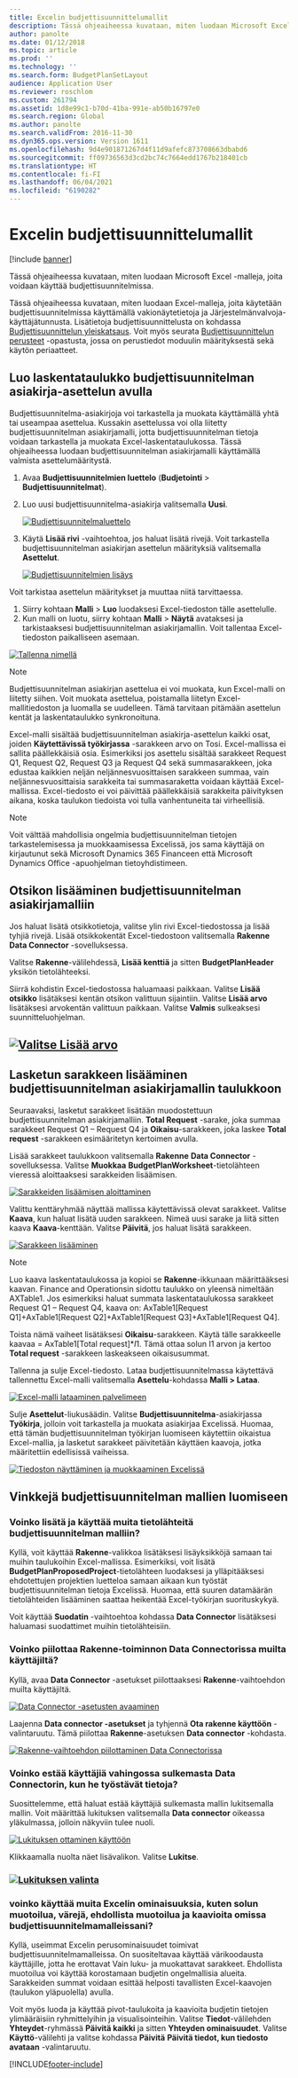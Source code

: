 ```yaml
---
title: Excelin budjettisuunnittelumallit
description: Tässä ohjeaiheessa kuvataan, miten luodaan Microsoft Excel -malleja, joita voidaan käyttää budjettisuunnitelmissa.
author: panolte
ms.date: 01/12/2018
ms.topic: article
ms.prod: ''
ms.technology: ''
ms.search.form: BudgetPlanSetLayout
audience: Application User
ms.reviewer: roschlom
ms.custom: 261794
ms.assetid: 1d8e99c1-b70d-41ba-991e-ab50b16797e0
ms.search.region: Global
ms.author: panolte
ms.search.validFrom: 2016-11-30
ms.dyn365.ops.version: Version 1611
ms.openlocfilehash: 9d4e901871267d4f11d9afefc873708663dbabd6
ms.sourcegitcommit: ff09736563d3cd2bc74c7664edd1767b218401cb
ms.translationtype: HT
ms.contentlocale: fi-FI
ms.lasthandoff: 06/04/2021
ms.locfileid: "6190282"
---
```

# <a name="budget-planning-templates-for-excel"></a>Excelin budjettisuunnittelumallit

[!include [banner](../includes/banner.md)]

Tässä ohjeaiheessa kuvataan, miten luodaan Microsoft Excel -malleja, joita voidaan käyttää budjettisuunnitelmissa.

Tässä ohjeaiheessa kuvataan, miten luodaan Excel-malleja, joita käytetään budjettisuunnitelmissa käyttämällä vakionäytetietoja ja Järjestelmänvalvoja-käyttäjätunnusta. Lisätietoja budjettisuunnittelusta on kohdassa [Budjettisuunnittelun yleiskatsaus](budget-planning-overview-configuration.md). Voit myös seurata [Budjettisuunnittelun perusteet](budget-plan.md) -opastusta, jossa on perustiedot moduulin määrityksestä sekä käytön periaatteet.

## <a name="generate-a-worksheet-using-budget-plan-document-layout"></a>Luo laskentataulukko budjettisuunnitelman asiakirja-asettelun avulla

Budjettisuunnitelma-asiakirjoja voi tarkastella ja muokata käyttämällä yhtä tai useampaa asettelua. Kussakin asettelussa voi olla liitetty budjettisuunnitelman asiakirjamalli, jotta budjettisuunnitelman tietoja voidaan tarkastella ja muokata Excel-laskentataulukossa. Tässä ohjeaiheessa luodaan budjettisuunnitelman asiakirjamalli käyttämällä valmista asettelumääritystä. 

1. Avaa **Budjettisuunnitelmien luettelo** (**Budjetointi** &gt; **Budjettisuunnitelmat**). 
2. Luo uusi budjettisuunnitelma-asiakirja valitsemalla **Uusi**. 

   [![Budjettisuunnitelmaluettelo](./media/bpt11-1024x552.png)](./media/bpt11.png) 

3. Käytä **Lisää rivi** -vaihtoehtoa, jos haluat lisätä rivejä. Voit tarkastella budjettisuunnitelman asiakirjan asettelun määrityksiä valitsemalla **Asettelut**. 

   [![Budjettisuunnitelmien lisäys](./media/bpt2-1024x274.png)](./media/bpt2.png) 

Voit tarkistaa asettelun määritykset ja muuttaa niitä tarvittaessa. 
1. Siirry kohtaan **Malli** &gt; **Luo** luodaksesi Excel-tiedoston tälle asettelulle. 
2. Kun malli on luotu, siirry kohtaan **Malli** &gt; **Näytä** avataksesi ja tarkistaaksesi budjettisuunnitelman asiakirjamallin. Voit tallentaa Excel-tiedoston paikalliseen asemaan. 

[![Tallenna nimellä](./media/bpt3-1024x545.png)](./media/bpt3.png)

> [!NOTE] 
> Budjettisuunnitelman asiakirjan asettelua ei voi muokata, kun Excel-malli on liitetty siihen. Voit muokata asettelua, poistamalla liitetyn Excel-mallitiedoston ja luomalla se uudelleen. Tämä tarvitaan pitämään asettelun kentät ja laskentataulukko synkronoituna. 

Excel-malli sisältää budjettisuunnitelman asiakirja-asettelun kaikki osat, joiden **Käytettävissä työkirjassa** -sarakkeen arvo on Tosi. Excel-mallissa ei sallita päällekkäisiä osia. Esimerkiksi jos asettelu sisältää sarakkeet Request Q1, Request Q2, Request Q3 ja Request Q4 sekä summasarakkeen, joka edustaa kaikkien neljän neljännesvuosittaisen sarakkeen summaa, vain neljännesvuosittaisia sarakkeita tai summasaraketta voidaan käyttää Excel-mallissa. Excel-tiedosto ei voi päivittää päällekkäisiä sarakkeita päivityksen aikana, koska taulukon tiedoista voi tulla vanhentuneita tai virheellisiä.

> [!NOTE] 
> Voit välttää mahdollisia ongelmia budjettisuunnitelman tietojen tarkastelemisessa ja muokkaamisessa Excelissä, jos sama käyttäjä on kirjautunut sekä Microsoft Dynamics 365 Financeen että Microsoft Dynamics Office -apuohjelman tietoyhdistimeen.

## <a name="add-a-header-to-budget-plan-document-template"></a>Otsikon lisääminen budjettisuunnitelman asiakirjamalliin
Jos haluat lisätä otsikkotietoja, valitse ylin rivi Excel-tiedostossa ja lisää tyhjiä rivejä. Lisää otsikkokentät Excel-tiedostoon valitsemalla **Rakenne** **Data Connector** -sovelluksessa.

Valitse **Rakenne**-välilehdessä, **Lisää kenttiä** ja sitten **BudgetPlanHeader** yksikön tietolähteeksi.

Siirrä kohdistin Excel-tiedostossa haluamaasi paikkaan. Valitse **Lisää otsikko** lisätäksesi kentän otsikon valittuun sijaintiin. Valitse **Lisää arvo** lisätäksesi arvokentän valittuun paikkaan. Valitse **Valmis** sulkeaksesi suunnitteluohjelman.

## <a name="select-add-valuemediabpt7png"></a>[![Valitse Lisää arvo](./media/bpt7.png)](./media/bpt7.png)

## <a name="add-a-calculated-column-to-budget-plan-document-template-table"></a>Lasketun sarakkeen lisääminen budjettisuunnitelman asiakirjamallin taulukkoon

Seuraavaksi, lasketut sarakkeet lisätään muodostettuun budjettisuunnitelman asiakirjamalliin. **Total Request** -sarake, joka summaa sarakkeet Request Q1 – Request Q4 ja **Oikaisu**-sarakkeen, joka laskee **Total request** -sarakkeen esimääritetyn kertoimen avulla.

Lisää sarakkeet taulukkoon valitsemalla **Rakenne** **Data Connector** -sovelluksessa. Valitse **Muokkaa** **BudgetPlanWorksheet**-tietolähteen vieressä aloittaaksesi sarakkeiden lisäämisen.

[![Sarakkeiden lisäämisen aloittaminen](./media/bpt8-1024x301.png)](./media/bpt8.png) 

Valittu kenttäryhmää näyttää mallissa käytettävissä olevat sarakkeet. Valitse **Kaava**, kun haluat lisätä uuden sarakkeen. Nimeä uusi sarake ja liitä sitten kaava **Kaava**-kenttään. Valitse **Päivitä**, jos haluat lisätä sarakkeen.

[![Sarakkeen lisääminen](./media/bpt12-1024x565.png)](./media/bpt12.png)

> [!NOTE] 
> Luo kaava laskentataulukossa ja kopioi se **Rakenne**-ikkunaan määrittääksesi kaavan. Finance and Operationsin sidottu taulukko on yleensä nimeltään AXTable1. Jos esimerkiksi haluat summata laskentataulukossa sarakkeet Request Q1 – Request Q4, kaava on: AxTable1\[Request Q1\]+AxTable1\[Request Q2\]+AxTable1\[Request Q3\]+AxTable1\[Request Q4\].

Toista nämä vaiheet lisätäksesi **Oikaisu**-sarakkeen. Käytä tälle sarakkeelle kaavaa = AxTable1\[Total request\]\*$I$1. Tämä ottaa solun I1 arvon ja kertoo **Total request** -sarakkeen laskeakseen oikaisusummat.

Tallenna ja sulje Excel-tiedosto. Lataa budjettisuunnitelmassa käytettävä tallennettu Excel-malli valitsemalla **Asettelu**-kohdassa **Malli &gt; Lataa**. 

[![Excel-malli lataaminen palvelimeen](./media/bpt10-1024x352.png)](./media/bpt10.png) 

Sulje **Asettelut**-liukusäädin. Valitse **Budjettisuunnitelma**-asiakirjassa **Työkirja**, jolloin voit tarkastella ja muokata asiakirjaa Excelissä. Huomaa, että tämän budjettisuunnitelman työkirjan luomiseen käytettiin oikaistua Excel-mallia, ja lasketut sarakkeet päivitetään käyttäen kaavoja, jotka määritettiin edellisissä vaiheissa. 

[![Tiedoston näyttäminen ja muokkaaminen Excelissä](./media/bpt111-1024x431.png)](./media/bpt111.png)

## <a name="tips--tricks-for-creating-budget-plan-templates"></a>Vinkkejä budjettisuunnitelman mallien luomiseen
### <a name="can-i-add-and-use-additional-data-sources-to-a-budget-plan-template"></a>Voinko lisätä ja käyttää muita tietolähteitä budjettisuunnitelman malliin?

Kyllä, voit käyttää **Rakenne**-valikkoa lisätäksesi lisäyksikköjä samaan tai muihin taulukoihin Excel-mallissa. Esimerkiksi, voit lisätä **BudgetPlanProposedProject**-tietolähteen luodaksesi ja ylläpitääksesi ehdotettujen projektien luetteloa samaan aikaan kun työstät budjettisuunnitelman tietoja Excelissä. Huomaa, että suuren datamäärän tietolähteiden lisääminen saattaa heikentää Excel-työkirjan suorituskykyä. 

Voit käyttää **Suodatin** -vaihtoehtoa kohdassa **Data Connector** lisätäksesi haluamasi suodattimet muihin tietolähteisiin.

### <a name="can-i-hide-the-design-option-in-the-data-connector-for-other-users"></a>Voinko piilottaa Rakenne-toiminnon Data Connectorissa muilta käyttäjiltä?

Kyllä, avaa **Data Connector** -asetukset piilottaaksesi **Rakenne**-vaihtoehdon muilta käyttäjiltä.

[![Data Connector -asetusten avaaminen](./media/bpt13-1024x565.png)](./media/bpt13.png)

Laajenna **Data connector -asetukset** ja tyhjennä **Ota rakenne käyttöön** -valintaruutu. Tämä piilottaa **Rakenne**-asetuksen **Data connector** -kohdasta.

[![Rakenne-vaihtoehdon piilottaminen Data Connectorissa](./media/bpt14-1024x592.png)](./media/bpt14.png)

### <a name="can-i-prevent-users-from-accidently-closing-the-data-connector-while-working-with-data"></a>Voinko estää käyttäjiä vahingossa sulkemasta Data Connectorin, kun he työstävät tietoja?

Suosittelemme, että haluat estää käyttäjiä sulkemasta mallin lukitsemalla mallin. Voit määrittää lukituksen valitsemalla **Data connector** oikeassa yläkulmassa, jolloin näkyviin tulee nuoli. 

[![Lukituksen ottaminen käyttöön](./media/bpt15-1024x285.png)](./media/bpt15.png) 

Klikkaamalla nuolta näet lisävalikon. Valitse **Lukitse**.

### <a name="select-lockmediabpt16png"></a>[![Lukituksen valinta](./media/bpt16-1024x614.png)](./media/bpt16.png)

### <a name="can-i-use-other-excel-features-like-cell-formatting-colors-conditional-formatting-and-charts-with-my-budget-plan-templates"></a>voinko käyttää muita Excelin ominaisuuksia, kuten solun muotoilua, värejä, ehdollista muotoilua ja kaavioita omissa budjettisuunnitelmamalleissani?

Kyllä, useimmat Excelin perusominaisuudet toimivat budjettisuunnitelmamalleissa. On suositeltavaa käyttää värikoodausta käyttäjille, jotta he erottavat Vain luku- ja muokattavat sarakkeet. Ehdollista muotoilua voi käyttää korostamaan budjetin ongelmallisia alueita. Sarakkeiden summat voidaan esittää helposti tavallisten Excel-kaavojen (taulukon yläpuolella) avulla.

Voit myös luoda ja käyttää pivot-taulukoita ja kaavioita budjetin tietojen ylimääräisiin ryhmittelyihin ja visualisointeihin. Valitse **Tiedot**-välilehden **Yhteydet**-ryhmässä **Päivitä kaikki** ja sitten **Yhteyden ominaisuudet**. Valitse **Käyttö**-välilehti ja valitse kohdassa **Päivitä** **Päivitä tiedot, kun tiedosto avataan** -valintaruutu. 





[!INCLUDE[footer-include](../../includes/footer-banner.md)]
